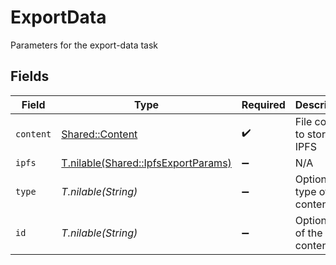 # ExportData

Parameters for the export-data task


## Fields

| Field                                                                          | Type                                                                           | Required                                                                       | Description                                                                    |
| ------------------------------------------------------------------------------ | ------------------------------------------------------------------------------ | ------------------------------------------------------------------------------ | ------------------------------------------------------------------------------ |
| `content`                                                                      | [Shared::Content](../../models/shared/content.md)                              | :heavy_check_mark:                                                             | File content to store into IPFS                                                |
| `ipfs`                                                                         | [T.nilable(Shared::IpfsExportParams)](../../models/shared/ipfsexportparams.md) | :heavy_minus_sign:                                                             | N/A                                                                            |
| `type`                                                                         | *T.nilable(String)*                                                            | :heavy_minus_sign:                                                             | Optional type of content                                                       |
| `id`                                                                           | *T.nilable(String)*                                                            | :heavy_minus_sign:                                                             | Optional ID of the content                                                     |